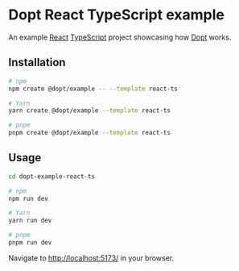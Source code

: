 # Dopt React TypeScript example

An example [React](https://react.dev/) [TypeScript](https://www.typescriptlang.org/) project showcasing how [Dopt](https://www.dopt.com/) works.

## Installation

```sh
# npm
npm create @dopt/example -- --template react-ts

# Yarn
yarn create @dopt/example --template react-ts

# pnpm
pnpm create @dopt/example --template react-ts
```

## Usage

```sh
cd dopt-example-react-ts

# npm
npm run dev

# Yarn
yarn run dev

# pnpm
pnpm run dev
```

Navigate to [http://localhost:5173/](http://localhost:5173/) in your browser.
